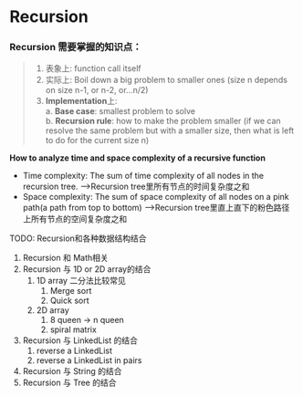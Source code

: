 # **Recursion**
### **Recursion** 需要掌握的知识点：
> 1. 表象上: function call itself
> 2. 实际上: Boil down a big problem to smaller ones (size n depends on size n-1, or n-2, or...n/2)
> 3. **Implementation**上:    
> a. **Base case**: smallest problem to solve   
> b. **Recursion rule**: how to make the problem smaller (if we can resolve the same problem but with a smaller size, then what is left to do for the current size n)

**How to analyze time and space complexity of a recursive function**
* Time complexity: The sum of time complexity of all nodes in the recursion tree. -->Recursion tree里所有节点的时间复杂度之和
* Space complexity: The sum of space complexity of all nodes on a pink path(a path from top to bottom) -->Recursion tree里直上直下的粉色路径上所有节点的空间复杂度之和

TODO:
Recursion和各种数据结构结合
1. Recursion 和 Math相关
2. Recursion 与 1D or 2D array的结合
    1. 1D array 二分法比较常见
        1. Merge sort
        2. Quick sort
    2. 2D array
        1. 8 queen -> n queen
        2. spiral matrix
3. Recursion 与 LinkedList 的结合
    1. reverse a LinkedList 
    2. reverse a LinkedList in pairs
4. Recursion 与 String 的结合
5. Recursion 与 Tree 的结合
